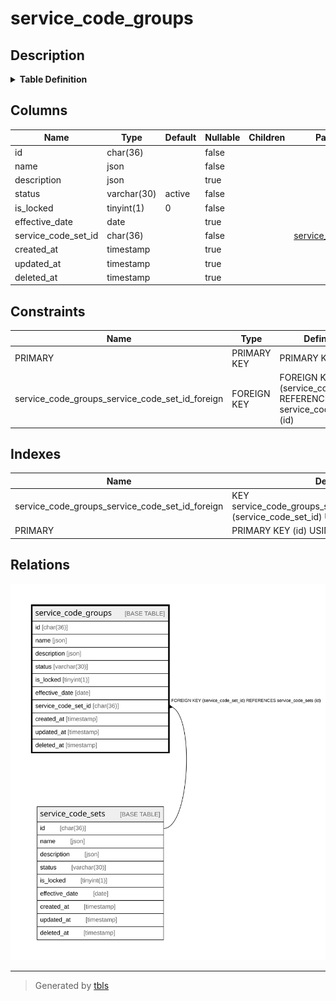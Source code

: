 # service_code_groups

## Description

<details>
<summary><strong>Table Definition</strong></summary>

```sql
CREATE TABLE `service_code_groups` (
  `id` char(36) COLLATE utf8mb4_unicode_ci NOT NULL,
  `name` json NOT NULL,
  `description` json DEFAULT NULL,
  `status` varchar(30) COLLATE utf8mb4_unicode_ci NOT NULL DEFAULT 'active',
  `is_locked` tinyint(1) NOT NULL DEFAULT '0',
  `effective_date` date DEFAULT NULL,
  `service_code_set_id` char(36) COLLATE utf8mb4_unicode_ci NOT NULL,
  `created_at` timestamp NULL DEFAULT NULL,
  `updated_at` timestamp NULL DEFAULT NULL,
  `deleted_at` timestamp NULL DEFAULT NULL,
  PRIMARY KEY (`id`),
  KEY `service_code_groups_service_code_set_id_foreign` (`service_code_set_id`),
  CONSTRAINT `service_code_groups_service_code_set_id_foreign` FOREIGN KEY (`service_code_set_id`) REFERENCES `service_code_sets` (`id`) ON DELETE CASCADE
) ENGINE=InnoDB DEFAULT CHARSET=utf8mb4 COLLATE=utf8mb4_unicode_ci
```

</details>

## Columns

| Name | Type | Default | Nullable | Children | Parents | Comment |
| ---- | ---- | ------- | -------- | -------- | ------- | ------- |
| id | char(36) |  | false |  |  |  |
| name | json |  | false |  |  |  |
| description | json |  | true |  |  |  |
| status | varchar(30) | active | false |  |  |  |
| is_locked | tinyint(1) | 0 | false |  |  |  |
| effective_date | date |  | true |  |  |  |
| service_code_set_id | char(36) |  | false |  | [service_code_sets](service_code_sets.md) |  |
| created_at | timestamp |  | true |  |  |  |
| updated_at | timestamp |  | true |  |  |  |
| deleted_at | timestamp |  | true |  |  |  |

## Constraints

| Name | Type | Definition |
| ---- | ---- | ---------- |
| PRIMARY | PRIMARY KEY | PRIMARY KEY (id) |
| service_code_groups_service_code_set_id_foreign | FOREIGN KEY | FOREIGN KEY (service_code_set_id) REFERENCES service_code_sets (id) |

## Indexes

| Name | Definition |
| ---- | ---------- |
| service_code_groups_service_code_set_id_foreign | KEY service_code_groups_service_code_set_id_foreign (service_code_set_id) USING BTREE |
| PRIMARY | PRIMARY KEY (id) USING BTREE |

## Relations

![er](service_code_groups.svg)

---

> Generated by [tbls](https://github.com/k1LoW/tbls)
